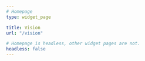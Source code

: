 ```yaml
---
# Homepage
type: widget_page

title: Vision
url: "/vision"

# Homepage is headless, other widget pages are not.
headless: false
---
```

